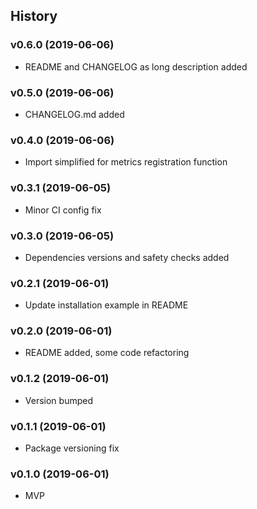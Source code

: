 ## History ##

### v0.6.0 (2019-06-06) ###
* README and CHANGELOG as long description added


### v0.5.0 (2019-06-06) ###
* CHANGELOG.md added


### v0.4.0 (2019-06-06)  ###
* Import simplified for metrics registration function


### v0.3.1 (2019-06-05) ###
* Minor CI config fix


### v0.3.0 (2019-06-05) ###
* Dependencies versions and safety checks added


### v0.2.1 (2019-06-01) ###
* Update installation example in README


### v0.2.0 (2019-06-01) ###
* README added, some code refactoring


### v0.1.2 (2019-06-01) ###
* Version bumped


### v0.1.1 (2019-06-01) ###
* Package versioning fix


### v0.1.0 (2019-06-01) ###
* MVP
